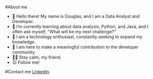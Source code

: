 #About me
- 👋 Hello there! My name is Douglas, and I am a Data Analyst and Developer.
- 🌱 I’m currently learning about data analysis, Python, and Java, and I often ask myself, "What will be my next challenge?"
- 🚀 I am a technology enthusiast, constantly seeking to expand my knowledge.
- 🤝 I am here to make a meaningful contribution to the developer community.
- 🧙‍♂️ Stay calm, my friend.
- 😉 Follow me!

#Contact me
[LinkedIn](https://www.linkedin.com/in/douglas-sena-4998b0280/).


<!---
DouglasSena258/DouglasSena258 is a ✨ special ✨ repository because its `README.md` (this file) appears on your GitHub profile.
You can click the Preview link to take a look at your changes.
--->
